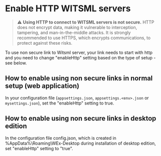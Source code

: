 # Enable HTTP WITSML servers

> :warning: **Using HTTP to connect to WITSML servers is not secure.** HTTP does not encrypt data, making it vulnerable to interception, tampering, and man-in-the-middle attacks. It is strongly recommended to use HTTPS, which encrypts communications, to protect against these risks.

To use non secure link to Witsml server, your link needs to start with http and you need to change "enableHttp" setting based on the type of setup - see below.

## How to enable using non secure links in normal setup (web application)

In your configuration file (`appsettings.json`, `appsettings.<env>.json` or `mysettings.json`), set the "enableHttp" setting to true.

## How to enable using non secure links in desktop edition

In the configuration file config.json, which is created in %AppData%\Roaming\WEx-Desktop during installation of desktop edition, set "enableHttp" setting to "true". 
